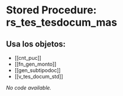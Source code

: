 # Stored Procedure: rs_tes_tesdocum_mas

## Usa los objetos:
- [[cnt_puc]]
- [[fn_gen_monto]]
- [[gen_subtipodoc]]
- [[v_tes_docum_std]]

*No code available.*
